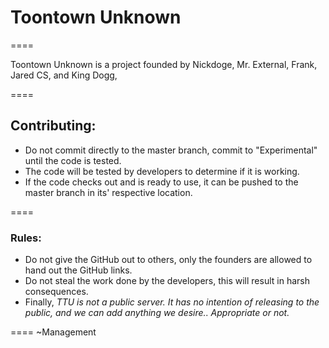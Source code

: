 # Toontown Unknown
====

Toontown Unknown is a project founded by Nickdoge, Mr. External, Frank, Jared CS, and King Dogg, 

====
## Contributing: 

- Do not commit directly to the master branch, commit to "Experimental" until the code is tested. 
- The code will be tested by developers to determine if it is working. 
- If the code checks out and is ready to use, it can be pushed to the master branch in its' respective location. 

====
### Rules: 

- Do not give the GitHub out to others, only the founders are allowed to hand out the GitHub links. 
- Do not steal the work done by the developers, this will result in harsh consequences. 
- Finally, *TTU is not a public server. It has no intention of releasing to the public, and we can add anything we desire.. Appropriate or not.* 

====
~Management
